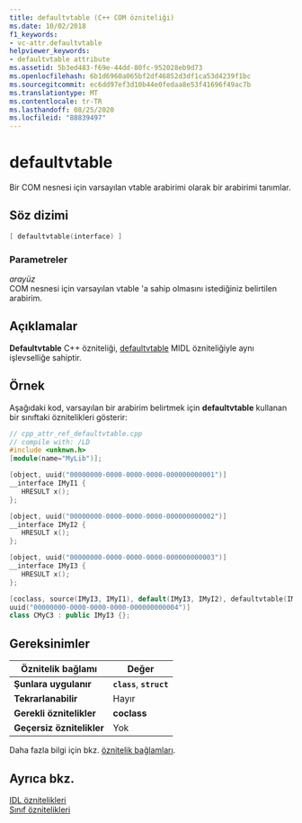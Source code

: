 ```yaml
---
title: defaultvtable (C++ COM özniteliği)
ms.date: 10/02/2018
f1_keywords:
- vc-attr.defaultvtable
helpviewer_keywords:
- defaultvtable attribute
ms.assetid: 5b3ed483-f69e-44dd-80fc-952028eb9d73
ms.openlocfilehash: 6b1d6960a065bf2df46852d3df1ca53d4239f1bc
ms.sourcegitcommit: ec6dd97ef3d10b44e0fedaa8e53f41696f49ac7b
ms.translationtype: MT
ms.contentlocale: tr-TR
ms.lasthandoff: 08/25/2020
ms.locfileid: "88839497"
---
```

# <a name="defaultvtable"></a>defaultvtable

Bir COM nesnesi için varsayılan vtable arabirimi olarak bir arabirimi tanımlar.

## <a name="syntax"></a>Söz dizimi

```cpp
[ defaultvtable(interface) ]
```

### <a name="parameters"></a>Parametreler

*arayüz*<br/>
COM nesnesi için varsayılan vtable 'a sahip olmasını istediğiniz belirtilen arabirim.

## <a name="remarks"></a>Açıklamalar

**Defaultvtable** C++ özniteliği, [defaultvtable](/windows/win32/Midl/defaultvtable) MIDL özniteliğiyle aynı işlevselliğe sahiptir.

## <a name="example"></a>Örnek

Aşağıdaki kod, varsayılan bir arabirim belirtmek için **defaultvtable** kullanan bir sınıftaki öznitelikleri gösterir:

```cpp
// cpp_attr_ref_defaultvtable.cpp
// compile with: /LD
#include <unknwn.h>
[module(name="MyLib")];

[object, uuid("00000000-0000-0000-0000-000000000001")]
__interface IMyI1 {
   HRESULT x();
};

[object, uuid("00000000-0000-0000-0000-000000000002")]
__interface IMyI2 {
   HRESULT x();
};

[object, uuid("00000000-0000-0000-0000-000000000003")]
__interface IMyI3 {
   HRESULT x();
};

[coclass, source(IMyI3, IMyI1), default(IMyI3, IMyI2), defaultvtable(IMyI1),
uuid("00000000-0000-0000-0000-000000000004")]
class CMyC3 : public IMyI3 {};
```

## <a name="requirements"></a>Gereksinimler

| Öznitelik bağlamı | Değer |
|-|-|
|**Şunlara uygulanır**|**`class`**, **`struct`**|
|**Tekrarlanabilir**|Hayır|
|**Gerekli öznitelikler**|**coclass**|
|**Geçersiz öznitelikler**|Yok|

Daha fazla bilgi için bkz. [öznitelik bağlamları](cpp-attributes-com-net.md#contexts).

## <a name="see-also"></a>Ayrıca bkz.

[IDL öznitelikleri](idl-attributes.md)<br/>
[Sınıf öznitelikleri](class-attributes.md)
